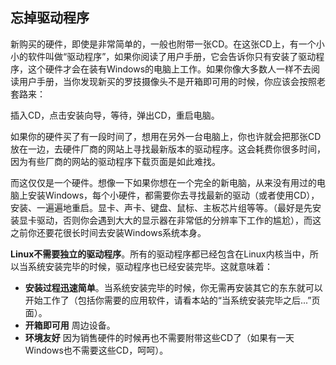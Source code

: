 <?php require("../../entete.php");?> <?php require("../../base.php");?> <?php require("../../fonctions.php");?>

<div id="corps">

<h2>忘掉驱动程序</h2>

<p>新购买的硬件，即使是非常简单的，一般也附带一张CD。在这张CD上，有一个小小的软件叫做“驱动程序”，如果你阅读了用户手册，它会告诉你只有安装了驱动程序，这个硬件才会在装有Windows的电脑上工作。如果你像大多数人一样不去阅读用户手册，当你发现新买的罗技摄像头不是开箱即可用的时候，你应该会按照老套路来：</p>

<p>插入CD，点击安装向导，等待，弹出CD，重启电脑。</p>

<p>如果你的硬件买了有一段时间了，想用在另外一台电脑上，你也许就会把那张CD放在一边，去硬件厂商的网站上寻找最新版本的驱动程序。这会耗费你很多时间，因为有些厂商的网站的驱动程序下载页面是如此难找。</p>

<p>而这仅仅是一个硬件。想像一下如果你想在一个完全的新电脑，从来没有用过的电脑上安装Windows，每个小硬件，都需要你去寻找最新的驱动（或者使用CD），安装、一遍遍地重启。显卡、声卡、键盘、鼠标、主板芯片组等等。（最好是先安装显卡驱动，否则你会遇到大大的显示器在非常低的分辨率下工作的尴尬），而这之前你还要花很长时间去安装Windows系统本身。</p>

<p><b>Linux不需要独立的驱动程序</b>。所有的驱动程序都已经包含在Linux内核当中，所以当系统安装完毕的时候，驱动程序也已经安装完毕。这就意味着：</p>

<ul>
<li><b>安装过程迅速简单</b>。当系统安装完毕的时候，你无需再安装其它的东东就可以开始工作了（包括你需要的应用软件，请看本站的“当系统安装完毕之后...”页面）。</li>
<li><b>开箱即可用</b> 周边设备。</li>
<li><b>环境友好</b> 因为销售硬件的时候再也不需要附带这些CD了（如果有一天Windows也不需要这些CD，呵呵）。</li>
</ul>

</div>



